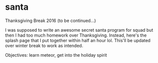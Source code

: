 # santa

Thanksgiving Break 2016 (to be continued...)

I was supposed to write an awesome secret santa program for squad but then I had too much homework over Thanksgiving.
Instead, here's the splash page that I put together within half an hour lol.
This'll be updated over winter break to work as intended.

Objectives: learn meteor, get into the holiday spirit

